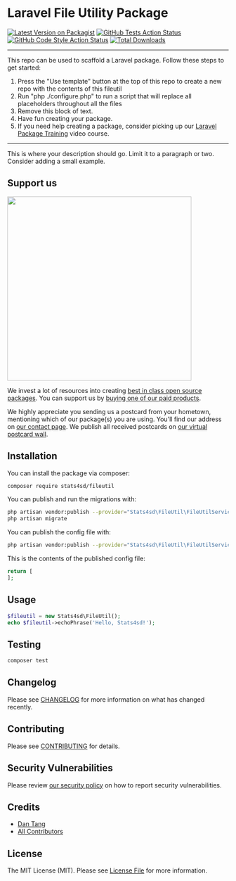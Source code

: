 # Laravel File Utility Package

[![Latest Version on Packagist](https://img.shields.io/packagist/v/stats4sd/fileutil.svg?style=flat-square)](https://packagist.org/packages/stats4sd/fileutil)
[![GitHub Tests Action Status](https://img.shields.io/github/workflow/status/stats4sd/fileutil/run-tests?label=tests)](https://github.com/stats4sd/fileutil/actions?query=workflow%3Arun-tests+branch%3Amain)
[![GitHub Code Style Action Status](https://img.shields.io/github/workflow/status/stats4sd/fileutil/Check%20&%20fix%20styling?label=code%20style)](https://github.com/stats4sd/fileutil/actions?query=workflow%3A"Check+%26+fix+styling"+branch%3Amain)
[![Total Downloads](https://img.shields.io/packagist/dt/stats4sd/fileutil.svg?style=flat-square)](https://packagist.org/packages/stats4sd/fileutil)

---
This repo can be used to scaffold a Laravel package. Follow these steps to get started:

1. Press the "Use template" button at the top of this repo to create a new repo with the contents of this fileutil
2. Run "php ./configure.php" to run a script that will replace all placeholders throughout all the files
3. Remove this block of text.
4. Have fun creating your package.
5. If you need help creating a package, consider picking up our <a href="https://laravelpackage.training">Laravel Package Training</a> video course.
---

This is where your description should go. Limit it to a paragraph or two. Consider adding a small example.

## Support us

[<img src="https://github-ads.s3.eu-central-1.amazonaws.com/FileUtil.jpg?t=1" width="419px" />](https://spatie.be/github-ad-click/FileUtil)

We invest a lot of resources into creating [best in class open source packages](https://spatie.be/open-source). You can support us by [buying one of our paid products](https://spatie.be/open-source/support-us).

We highly appreciate you sending us a postcard from your hometown, mentioning which of our package(s) you are using. You'll find our address on [our contact page](https://spatie.be/about-us). We publish all received postcards on [our virtual postcard wall](https://spatie.be/open-source/postcards).

## Installation

You can install the package via composer:

```bash
composer require stats4sd/fileutil
```

You can publish and run the migrations with:

```bash
php artisan vendor:publish --provider="Stats4sd\FileUtil\FileUtilServiceProvider" --tag="fileutil-migrations"
php artisan migrate
```

You can publish the config file with:
```bash
php artisan vendor:publish --provider="Stats4sd\FileUtil\FileUtilServiceProvider" --tag="fileutil-config"
```

This is the contents of the published config file:

```php
return [
];
```

## Usage

```php
$fileutil = new Stats4sd\FileUtil();
echo $fileutil->echoPhrase('Hello, Stats4sd!');
```

## Testing

```bash
composer test
```

## Changelog

Please see [CHANGELOG](CHANGELOG.md) for more information on what has changed recently.

## Contributing

Please see [CONTRIBUTING](.github/CONTRIBUTING.md) for details.

## Security Vulnerabilities

Please review [our security policy](../../security/policy) on how to report security vulnerabilities.

## Credits

- [Dan Tang](https://github.com/stats4sd)
- [All Contributors](../../contributors)

## License

The MIT License (MIT). Please see [License File](LICENSE.md) for more information.
